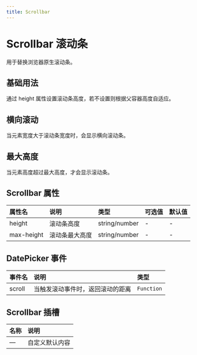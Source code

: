 ```yaml
---
title: Scrollbar
---
```


# Scrollbar 滚动条

用于替换浏览器原生滚动条。

## 基础用法

通过 height 属性设置滚动条高度，若不设置则根据父容器高度自适应。

<preview path="../examples/scrollbar/basic.vue" title="" description=""></preview>

## 横向滚动

当元素宽度大于滚动条宽度时，会显示横向滚动条。

<preview path="../examples/scrollbar/vertical.vue" title="" description=""></preview>

## 最大高度

当元素高度超过最大高度，才会显示滚动条。

<preview path="../examples/scrollbar/max-height.vue" title="" description=""></preview>

## Scrollbar 属性

| 属性名     | 说明           | 类型          | 可选值 | 默认值 |
| :--------- | :------------- | :------------ | :----- | :----- |
| height     | 滚动条高度     | string/number | -      | -      |
| max-height | 滚动条最大高度 | string/number | -      | -      |

## DatePicker 事件

| 事件名 | 说明                             | 类型       |
| :----- | :------------------------------- | :--------- |
| scroll | 当触发滚动事件时，返回滚动的距离 | `Function` |

## Scrollbar 插槽

| 名称 | 说明           |
| :--- | :------------- |
| —    | 自定义默认内容 |
